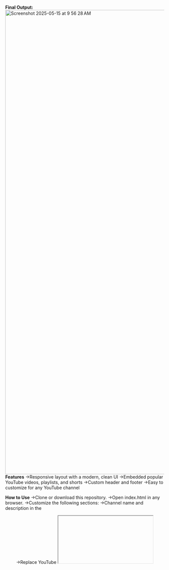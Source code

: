 **Final Output:**
<img width="1470" alt="Screenshot 2025-05-15 at 9 56 28 AM" src="https://github.com/user-attachments/assets/aa43ed1e-7e79-4d3c-880d-1370523ea8ac" 
  />**Features**
->Responsive layout with a modern, clean UI
->Embedded popular YouTube videos, playlists, and shorts
->Custom header and footer
->Easy to customize for any YouTube channel

**How to Use**
->Clone or download this repository.
->Open index.html in any browser.
->Customize the following sections:
->Channel name and description in the <header>
->Replace YouTube <iframe> URLs with your own video, playlist, and shorts links
->Update the footer with your name or brand

**Workflow flow of the project:**
<img width="1470" alt="Screenshot 2025-05-15 at 9 29 32 AM" src="https://github.com/user-attachments/assets/aa7108fb-08f4-4c47-b598-ad3af46bb353" />


**Complete Details of the project**

* This project is a simple yet visually engaging HTML webpage designed to showcase content from your YouTube channel — specifically featuring your most popular videos, top playlists, and YouTube Shorts. It's ideal for creators who want to build a standalone portfolio page or a landing page for their channel without the need for complex frameworks or backend systems.

* The layout of the page is clean and modern, built entirely with HTML and CSS. It includes a header section with your channel name and a short description, followed by separate sections for featured videos, playlists, and shorts. Each of these sections uses embedded YouTube iframes, allowing visitors to watch your content directly from the page without leaving it.

* The styling is fully responsive and mobile-friendly to a basic degree. The layout uses flexbox to align and space out the videos and playlists neatly. The header uses a bold red background — typically associated with YouTube branding — but you can easily customize this to reflect your own channel's color scheme.

* To use this project, simply open the index.html file in any modern web browser. If you want to personalize it, replace the embedded YouTube links with your own video, playlist, and Shorts URLs. You can also edit the channel name, description, and footer text to suit your branding. No additional setup or libraries are required.

* This webpage can serve multiple purposes — from acting as a media kit, portfolio, or even a basic landing page for promotional purposes. Whether you're sharing this with sponsors, fans, or embedding it into a larger site, it's an easy way to show off your best YouTube content in a structured format.

* Lastly, this project is completely open-source and customizable. You are encouraged to modify and extend it as needed. Add more styling, interactivity with JavaScript, or host it on GitHub Pages, Netlify, or your own domain. The simple codebase ensures it's beginner-friendly and easy to maintain.




